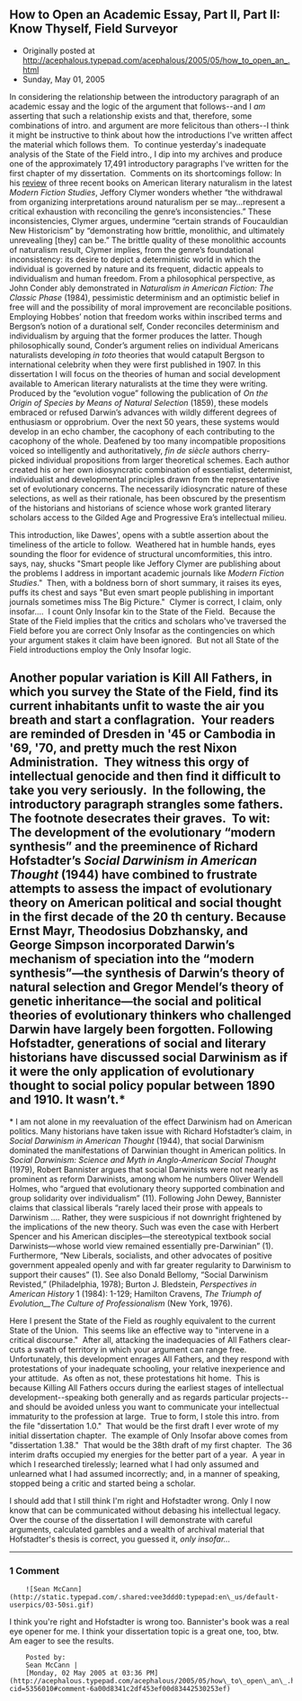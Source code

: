 ## How to Open an Academic Essay, Part II, Part II:  Know Thyself, Field Surveyor

 * Originally posted at http://acephalous.typepad.com/acephalous/2005/05/how_to_open_an_.html
 * Sunday, May 01, 2005



In considering the relationship between the introductory paragraph of an academic essay and the logic of the argument that follows--and I _am_ asserting that such a relationship exists and that, therefore, some combinations of intro. and argument are more felicitous than others--I think it might be instructive to think about how the introductions I've written affect the material which follows them.  To continue yesterday's inadequate analysis of the State of the Field intro., I dip into my archives and produce one of the approximately 17,491 introductory paragraphs I've written for the first chapter of my dissertation.  Comments on its shortcomings follow:
In his [review](http://muse.jhu.edu/journals/modern\_fiction\_studies/v051/51.1clymer.html) of three recent books
on American literary naturalism in the latest _Modern Fiction Studies_, Jeffory Clymer wonders whether “the
withdrawal from organizing interpretations around naturalism per se
may…represent a critical exhaustion with reconciling the genre’s
inconsistencies.”[](#\_ftn1) These inconsistencies, Clymer argues,
undermine “certain strands of Foucauldian New Historicism” by “demonstrating
how brittle, monolithic, and ultimately unrevealing [they] can be.”[](#\_ftn2) The brittle quality of these monolithic
accounts of naturalism result, Clymer implies, from the genre’s foundational
inconsistency: its desire to depict a deterministic world in which the
individual is governed by nature and its frequent, didactic appeals to
individualism and human freedom. From a
philosophical perspective, as John Conder ably demonstrated in _Naturalism in American Fiction: The Classic
Phase_ (1984), pessimistic determinism and an optimistic belief in free will
and the possibility of moral improvement are reconcilable positions. Employing Hobbes’ notion that freedom works
within inscribed terms and Bergson’s notion of a durational self, Conder
reconciles determinism and individualism by arguing that the former produces
the latter. Though philosophically
sound, Conder’s argument relies on individual Americans naturalists developing _in toto_ theories that would catapult
Bergson to international celebrity when they were first published in 1907. In this dissertation I will focus on the
theories of human and social development available to American literary
naturalists at the time they were writing. Produced by the “evolution vogue” following the publication of _On the Origin of Species by Means of Natural
Selection_ (1859), these models embraced or refused Darwin’s advances with wildly different
degrees of enthusiasm or opprobrium. Over the next 50 years, these systems would develop in an echo chamber,
the cacophony of each contributing to the cacophony of the whole. Deafened by too many incompatible
propositions voiced so intelligently and authoritatively, _fin de siècle_ authors cherry-picked individual propositions from
larger theoretical schemes. Each author
created his or her own idiosyncratic combination of essentialist, determinist,
individualist and developmental principles drawn from the representative set of
evolutionary concerns. The necessarily
idiosyncratic nature of these selections, as well as their rationale, has been
obscured by the presentism of the historians and historians of science whose
work granted literary scholars access to the Gilded Age and Progressive Era’s
intellectual milieu.

This introduction, like Dawes', opens with a subtle assertion about the timeliness of the article to follow.  Weathered hat in humble hands, eyes sounding the floor for evidence of structural uncomformities, this intro. says, nay, shucks "Smart people like Jeffory Clymer are publishing about the problems I address in important academic journals like _Modern Fiction Studies_."  Then, with a boldness born of short summary, it raises its eyes, puffs its chest and says "But even smart people publishing in important journals sometimes miss The Big Picture."  Clymer is correct, I claim, only insofar....  I count Only Insofar kin to the State of the Field.  Because the State of the Field implies that the critics and scholars who've traversed the Field before you are correct Only Insofar as the contingencies on which your argument stakes it claim have been ignored.  But not all State of the Field introductions employ the Only Insofar logic.  

Another popular variation is Kill All Fathers, in which you survey the State of the Field, find its current inhabitants unfit to waste the air you breath and start a conflagration.  Your readers are reminded of Dresden in '45 or Cambodia in '69, '70, and pretty much the rest Nixon Administration.  They witness this orgy of intellectual genocide and then find it difficult to take you very seriously.  In the following, the introductory paragraph strangles some fathers.  The footnote desecrates their graves.  To wit:  
The development of the evolutionary “modern synthesis” and the preeminence of Richard Hofstadter’s _Social Darwinism in American Thought_ (1944) have combined to frustrate attempts to assess the impact of evolutionary theory on American political and social thought in the first decade of the 20
th
 century. Because Ernst Mayr, Theodosius Dobzhansky, and George Simpson incorporated Darwin’s mechanism of speciation into the “modern synthesis”—the synthesis of Darwin’s theory of natural selection and Gregor Mendel’s theory of genetic inheritance—the social and political theories of evolutionary thinkers who challenged Darwin have largely been forgotten. Following Hofstadter, generations of social and literary historians have discussed social Darwinism as if it were the only application of evolutionary thought to social policy popular between 1890 and 1910. It wasn’t.\*  
-----  
\* I am not alone in my reevaluation of the effect Darwinism had on American politics. Many historians have taken issue with Richard Hofstadter’s claim, in _Social Darwinism in American Thought_ (1944), that social Darwinism dominated the manifestations of Darwinian thought in American politics. In _Social Darwinism: Science and Myth in Anglo-American Social Thought_ (1979), Robert Bannister argues that social Darwinists were not nearly
as prominent as reform Darwinists, among whom he numbers Oliver Wendell
Holmes, who “argued that evolutionary theory supported combination and
group solidarity over individualism” (11). Following John Dewey,
Bannister claims that classical liberals “rarely laced their prose with
appeals to Darwinism …. Rather, they were suspicious if not downright
frightened by the implications of the new theory. Such was even the
case with Herbert Spencer and his American disciples—the stereotypical
textbook social Darwinists—whose world view remained essentially
pre-Darwinian” (1). Furthermore, “New Liberals, socialists, and other
advocates of positive government appealed openly and with far greater
regularity to Darwinism to support their causes” (1). See also Donald
Bellomy, “Social Darwinism Revisted,” (Philadelphia, 1978); Burton J.
Bledstein, _Perspectives in American History_ 1 (1984): 1-129; Hamilton Cravens, _The Triumph of Evolution__The Culture of Professionalism_ (New York, 1976).

Here I present the State of the Field as roughly equivalent to the current State of the Union.  This seems like an effective way to "intervene in a critical discourse."  After all, attacking the inadequacies of All Fathers clear-cuts a swath of territory in which your argument can range free.  Unfortunately, this development enrages All Fathers, and they respond with protestations of your inadequate schooling, your relative inexperience and your attitude.  As often as not, these protestations hit home.  This is because Killing All Fathers occurs during the earliest stages of intellectual development--speaking both generally and as regards particular projects--and should be avoided unless you want to communicate your intellectual immaturity to the profession at large.  True to form, I stole this intro. from the file "dissertation 1.0."  That would be the first draft I ever wrote of my initial dissertation chapter.  The example of Only Insofar above comes from "dissertation 1.38."  That would be the 38th draft of my first chapter.  The 36 interim drafts occupied my energies for the better part of a year.  A year in which I researched tirelessly; learned what I had only assumed and unlearned what I had assumed incorrectly; and, in a manner of speaking, stopped being a critic and started being a scholar.

I should add that I still think I'm right and Hofstadter wrong. Only I now know that can be communicated without debasing his intellectual legacy.  Over the course of the dissertation I will demonstrate with careful arguments, calculated gambles and a wealth of archival material that Hofstadter's thesis is correct, you guessed it, _only insofar..._

		

* * *

### 1 Comment 

		

                
[]()

	

		![Sean McCann](http://static.typepad.com/.shared:vee3ddd0:typepad:en\_us/default-userpics/03-50si.gif)
	

	

		

I think you're right and Hofstadter is wrong too.  Bannister's book was a real eye opener for me.  I think your dissertation topic is a great one, too, btw.  Am eager to see the results.  

	

		Posted by:
		Sean McCann |
		[Monday, 02 May 2005 at 03:36 PM](http://acephalous.typepad.com/acephalous/2005/05/how\_to\_open\_an\_.html?cid=5356010#comment-6a00d8341c2df453ef00d83442530253ef)

		

        